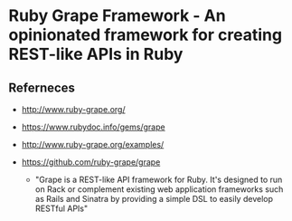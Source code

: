 
# Ruby Grape Framework - An opinionated framework for creating REST-like APIs in Ruby


## Referneces
- http://www.ruby-grape.org/
- https://www.rubydoc.info/gems/grape
- http://www.ruby-grape.org/examples/

- https://github.com/ruby-grape/grape
  + "Grape is a REST-like API framework for Ruby. It's designed to run on Rack or complement existing web application frameworks such as Rails and Sinatra by providing a simple DSL to easily develop RESTful APIs"




